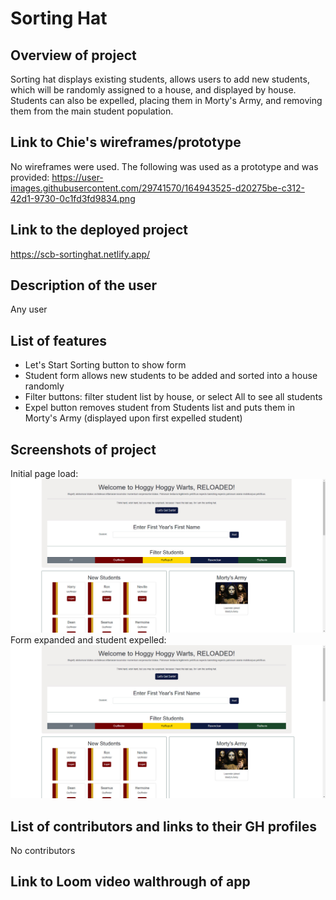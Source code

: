 # Sorting Hat

## Overview of project

Sorting hat displays existing students, allows users to add new students, which will be randomly assigned to a house, and displayed by house. Students can also be expelled, placing them in Morty's Army, and removing them from the main student population.

## Link to Chie's wireframes/prototype

No wireframes were used.
The following was used as a prototype and was provided: https://user-images.githubusercontent.com/29741570/164943525-d20275be-c312-42d1-9730-0c1fd3fd9834.png

## Link to the deployed project
https://scb-sortinghat.netlify.app/

## Description of the user

Any user

## List of features

- Let's Start Sorting button to show form
- Student form allows new students to be added and sorted into a house randomly
- Filter buttons: filter student list by house, or select All to see all students
- Expel button removes student from Students list and puts them in Morty's Army (displayed upon first expelled student)

## Screenshots of project

Initial page load:
<img src="assets/images/site_screenshot.jpg" />
Form expanded and student expelled:
<img src="assets/images/site_screenshot.jpg" />

## List of contributors and links to their GH profiles

No contributors

## Link to Loom video walthrough of app
